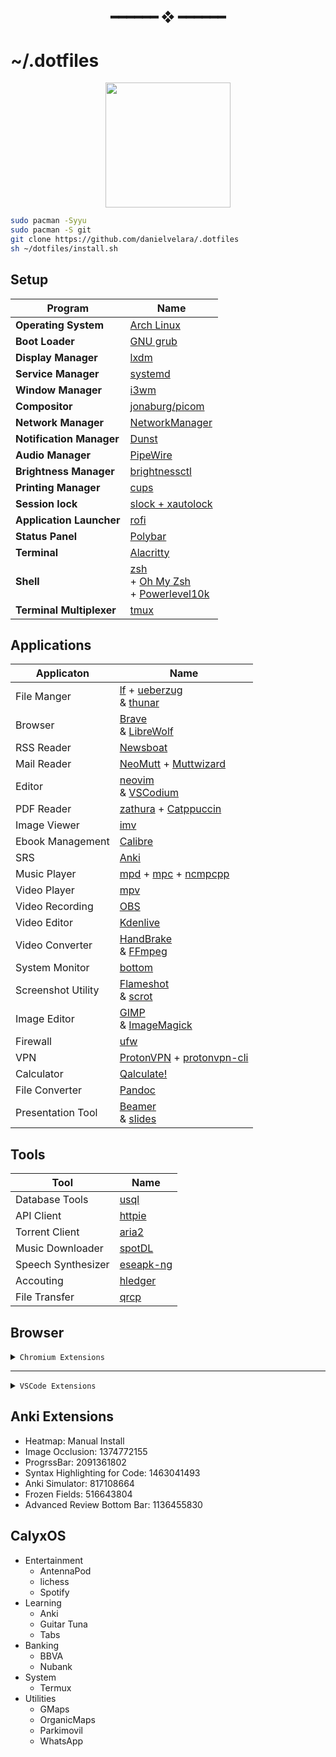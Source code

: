 <h2 align="center"> ━━━━━━  ❖  ━━━━━━ </h2>

# ~/.dotfiles

<p align="center">
   <img src="https://user-images.githubusercontent.com/13500134/150906114-216d4c5b-06f0-4ef4-a6d9-9087f2bc33b2.png" width="200"/>
</p>


```bash
sudo pacman -Syyu
sudo pacman -S git
git clone https://github.com/danielvelara/.dotfiles
sh ~/dotfiles/install.sh
```

## Setup

| Program                  | Name                                                                                                                               |
| ------------------------ | ---------------------------------------------------------------------------------------------------------------------------------- |
| **Operating System**     | [Arch Linux](https://archlinux.org/)                                                                                               |
| **Boot Loader**          | [GNU grub](https://www.gnu.org/software/grub/)                                                                                     |
| **Display Manager**      | [lxdm](https://wiki.archlinux.org/title/LXDM)                                                                                      |
| **Service Manager**      | [systemd](https://systemd.io/)                                                                                                     |
| **Window Manager**       | [i3wm](https://github.com/i3/i3)                                                                                         |
| **Compositor**           | [jonaburg/picom](https://github.com/jonaburg/picom)                                                                                |
| **Network Manager**      | [NetworkManager](https://networkmanager.dev/)                                                                                      |
| **Notification Manager** | [Dunst](https://dunst-project.org/)                                                                                                |
| **Audio Manager**        | [PipeWire](https://pipewire.org/)                                                                                                  |
| **Brightness Manager**   | [brightnessctl](https://github.com/Hummer12007/brightnessctl)                                                                      |
| **Printing Manager**     | [cups](https://www.cups.org/)                                                                                                      |
| **Session lock**         | [slock + xautolock](https://tools.suckless.org/slock/)                                                                             |
| **Application Launcher** | [rofi](https://github.com/davatorium/rofi)                                                                                         |
| **Status Panel**         | [Polybar](https://polybar.github.io/)                                                                                              |
| **Terminal**             | [Alacritty](https://alacritty.org/)                                                                                                |
| **Shell**                | [zsh](https://www.zsh.org/) <br> + [Oh My Zsh](https://ohmyz.sh/) <br> + [Powerlevel10k](https://github.com/romkatv/powerlevel10k) |
| **Terminal Multiplexer** | [tmux](https://github.com/tmux/tmux/wiki)                                                                                          |

## Applications

| Applicaton         | Name                                                                                                                                           |
| ------------------ | ---------------------------------------------------------------------------------------------------------------------------------------------- |
| File Manger        | [lf](https://github.com/gokcehan/lf) + [ueberzug](https://github.com/seebye/ueberzug) <br> & [thunar](https://docs.xfce.org/xfce/thunar/start) |
| Browser            | [Brave](https://brave.com/) <br> & [LibreWolf](https://librewolf.net/)                                                                         |
| RSS Reader         | [Newsboat](https://newsboat.org/)                                                                                                              |
| Mail Reader        | [NeoMutt](https://neomutt.org/) + [Muttwizard](https://muttwizard.com/)                                                                        |
| Editor             | [neovim](https://neovim.io/) <br> & [VSCodium](https://vscodium.com/)                                                                          |
| PDF Reader         | [zathura](https://pwmt.org/projects/zathura) + [Catppuccin](https://github.com/catppuccin/zathura)                                             |
| Image Viewer       | [imv](https://sr.ht/~exec64/imv/)                                                                                                              |
| Ebook Management   | [Calibre](https://calibre-ebook.com/)                                                                                                          |
| SRS                | [Anki](https://apps.ankiweb.net)                                                                                                               |
| Music Player       | [mpd](https://www.musicpd.org) + [mpc](https://www.musicpd.org/clients/mpc/) + [ncmpcpp](https://github.com/ncmpcpp/ncmpcpp)                   |
| Video Player       | [mpv](https://mpv.io/)                                                                                                                         |
| Video Recording    | [OBS](https://obsproject.com/)                                                                                                                 |
| Video Editor       | [Kdenlive](https://kdenlive.org/en/)                                                                                                           |
| Video Converter    | [HandBrake](https://handbrake.fr/) <br> & [FFmpeg](https://ffmpeg.org/)                                                                        |
| System Monitor     | [bottom](https://github.com/ClementTsang/bottom)                                                                                               |
| Screenshot Utility | [Flameshot](https://flameshot.org/) <br> & [scrot](https://github.com/resurrecting-open-source-projects/scrot)                                 |
| Image Editor       | [GIMP](https://www.gimp.org/) <br> & [ImageMagick](https://imagemagick.org/)                                                                   |
| Firewall           | [ufw](https://launchpad.net/ufw)                                                                                                               |
| VPN                | [ProtonVPN](https://protonvpn.com/) + [protonvpn-cli](https://github.com/ProtonVPN/linux-cli)                                                  |
| Calculator         | [Qalculate!](https://qalculate.github.io/)                                                                                                     |
| File Converter     | [Pandoc](https://pandoc.org/)                                                                                                                  |
| Presentation Tool  | [Beamer](https://ashwinschronicles.github.io/beamer-slides-using-markdown-and-pandoc) <br> & [slides](https://github.com/maaslalani/slides)    |

## Tools

| Tool               | Name                                                   |
| ------------------ | ------------------------------------------------------ |
| Database Tools     | [usql](https://github.com/xo/usql)                     |
| API Client         | [httpie](https://httpie.io/)                           |
| Torrent Client     | [aria2](https://aria2.github.io/)                      |
| Music Downloader   | [spotDL](https://github.com/spotDL/spotify-downloader) |
| Speech Synthesizer | [eseapk-ng](https://github.com/espeak-ng/espeak-ng)    |
| Accouting          | [hledger](https://hledger.org/)                        |
| File Transfer      | [qrcp](https://github.com/claudiodangelis/qrcp)        |

## Browser

<details>
<summary><code>Chromium Extensions</code> </summary>

- Developer
  - [SeleniumIDE](https://chrome.google.com/webstore/detail/selenium-ide/mooikfkahbdckldjjndioackbalphokd)
  - [Wappalyzer](https://chrome.google.com/webstore/detail/wappalyzer/gppongmhjkpfnbhagpmjfkannfbllamg)
  - [BuiltWith](https://chrome.google.com/webstore/detail/builtwith-technology-prof/dapjbgnjinbpoindlpdmhochffioedbn)
  - [WhatRuns](https://chrome.google.com/webstore/detail/whatruns/cmkdbmfndkfgebldhnkbfhlneefdaa)
  - [React Tools](https://chrome.google.com/webstore/detail/react-developer-tools/fmkadmapgofadopljbjfkapdkoieni)
  - [Redux DevTools](https://chrome.google.com/webstore/detail/redux-devtools/lmhkpmbekcpmknklioeibfkpmmfibl)
  - [Visbug](https://chrome.google.com/webstore/detail/visbug/cdockenadnadldjbbgcallicgledbeoc/)
  - [Web Developer](https://chrome.google.com/webstore/detail/web-developer/bfbameneiokkgbdmiekhjnmfkcnldhhm?hl=es)
- Productivity
  - [ReadAloud](https://chrome.google.com/webstore/detail/read-aloud-a-text-to-spee/hdhinadidafjejdhmfkjgnolgimiaplp)
  - [Vimium](https://chrome.google.com/webstore/detail/vimium/dbepggeogbaibhgnhhndojpepiihcmeb/)
  - [MS Editor](https://chrome.google.com/webstore/detail/microsoft-editor-spelling/gpaiobkfhnonedkhhfjpmhdalgeoebfa)
  - [ViewImage](https://chrome.google.com/webstore/detail/view-image/jpcmhcelnjdmblfmjabdeclccemkghjk)
  - [Bypass Paywall](https://github.com/iamadamdev/bypass-paywalls-chrome)
- YouTube QoL
  - [Unhook](https://chrome.google.com/webstore/detail/unhook-remove-youtube-rec/khncfooichmfjbepaaaebmommgaepoid)
  - [SponsorBlock](https://chrome.google.com/webstore/detail/sponsorblock-for-youtube/mnjggcdmjocbbbhaepdhchncahnbgone)
  - [VideoSpeedController](https://chrome.google.com/webstore/detail/video-speed-controller/nffaoalbilbmmfgbnbgppjihopabppdk)
  - [h264ify](https://chrome.google.com/webstore/detail/h264ify/aleakchihdccplidncghkekgioiakgal)
  - [Return YouTube Dislike](https://chrome.google.com/webstore/detail/return-youtube-dislike/gebbhagfogifgggkldgodflihgfeippi)
- Privacy
  - [uBlock Origin](https://chrome.google.com/webstore/detail/ublock-origin/cjpalhdlnbpafiamejdnhcphjbkeiagm)
  - [ClearURLs](https://chrome.google.com/webstore/detail/clearurls/lckanjgmijmafbedllaakclkaicjfmnk)
  - [Decentraleyes](https://chrome.google.com/webstore/detail/decentraleyes/ldpochfccmkkmhdbclfhpagapcfdljkj)
  - [Keepa](https://chrome.google.com/webstore/detail/neebplgakaahbhdphmkckjjcegoiijjo)
  - [libredirect](https://github.com/libredirect/libredirect)

</details>

---

<details>
<summary><code>VSCode Extensions</code></summary>

- [Thunder Client](https://marketplace.visualstudio.com/items?itemName=rangav.vscode-thunder-client)
- [Prettier](https://marketplace.visualstudio.com/items?itemName=esbenp.prettier-vscode)
- [Vim](https://marketplace.visualstudio.com/items?itemName=vscodevim.vim)
- [ESLint](https://marketplace.visualstudio.com/items?itemName=dbaeumer.vscode-eslint)
- [Markdown Preview Enhanced](https://marketplace.visualstudio.com/items?itemName=shd101wyy.markdown-preview-enhanced)
- [Rainbow CSV](https://marketplace.visualstudio.com/items?itemName=mechatroner.rainbow-csv)

</details>

## Anki Extensions

- Heatmap: Manual Install
- Image Occlusion: 1374772155
- ProgrssBar: 2091361802
- Syntax Highlighting for Code: 1463041493
- Anki Simulator: 817108664
- Frozen Fields: 516643804
- Advanced Review Bottom Bar: 1136455830

## CalyxOS

- Entertainment
  - AntennaPod
  - lichess
  - Spotify
- Learning
  - Anki
  - Guitar Tuna
  - Tabs
- Banking
  - BBVA
  - Nubank
- System
  - Termux
- Utilities
  - GMaps
  - OrganicMaps
  - Parkimovil
  - WhatsApp
